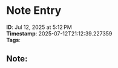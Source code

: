
# Note Entry

**ID**: Jul 12, 2025 at 5:12 PM  
**Timestamp**: 2025-07-12T21:12:39.227359  
**Tags**:   

## Note:


